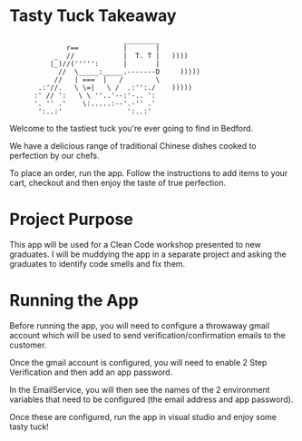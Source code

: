 Tasty Tuck Takeaway
==================
```
                            _________
              r==           |       |
           _  //            |  T. T |   ))))
          |_)//(''''':      |       |
            //  \_____:_____.-------D     )))))
           //   | ===  |   /        \
       .:'//.   \ \=|   \ /  .:'':./    )))))
      :' // ':   \ \ ''..'--:'-.. ':
      '. '' .'    \:.....:--'.-'' .'
       ':..:'                ':..:'

 ```

 Welcome to the tastiest tuck you're ever going to find in Bedford.

 We have a delicious range of traditional Chinese dishes cooked to perfection by our chefs.

 To place an order, run the app. Follow the instructions to add items to your cart, checkout and then enjoy the taste of true perfection.


Project Purpose
==================
This app will be used for a Clean Code workshop presented to new graduates. I will be muddying the app in a separate project and asking the graduates to identify code smells and fix them.


Running the App
==================
Before running the app, you will need to configure a throwaway gmail account which will be used to send verification/confirmation emails to the customer.

Once the gmail account is configured, you will need to enable 2 Step Verification and then add an app password.

In the EmailService, you will then see the names of the 2 environment variables that need to be configured (the email address and app password).

Once these are configured, run the app in visual studio and enjoy some tasty tuck!
